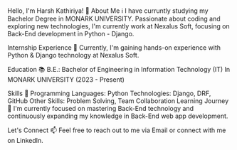 Hello, I'm Harsh Kathiriya! 👋
About Me ℹ️
I have curruntly studying my Bachelor Degree in MONARK UNIVERSITY. Passionate about coding and exploring new technologies, I'm currently work at Nexalus Soft, focusing on Back-End development in Python - Django.

Internship Experience 💼
Currently, I'm gaining hands-on experience with Python & Django technology at Nexalus Soft.

Education 📚
B.E.: Bachelor of Engineering in Information Technology (IT) 
In MONARK UNIVERSITY (2023 - Present)

Skills 🚀
Programming Languages: Python
Technologies: Django, DRF, GitHub
Other Skills: Problem Solving, Team Collaboration
Learning Journey 🌱
I'm currently focused on mastering Back-End technology and continuously expanding my knowledge in Back-End web app development.

Let's Connect 📫
Feel free to reach out to me via Email or connect with me on LinkedIn.
